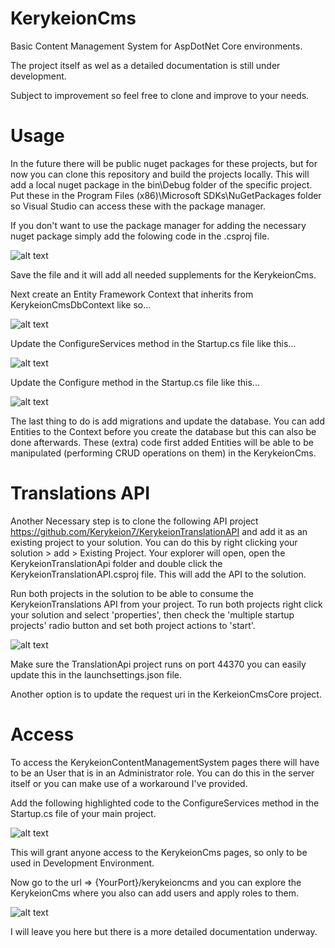 # KerykeionCms
Basic Content Management System for AspDotNet Core environments. 

The project itself as wel as a detailed documentation is still under development.

Subject to improvement so feel free to clone and improve to your needs.

# Usage
In the future there will be public nuget packages for these projects, but for now you can clone this repository and build the projects locally. This will add a local nuget package in the bin\Debug folder of the specific project. Put these in the Program Files (x86)\Microsoft SDKs\NuGetPackages folder so Visual Studio can access these with the package manager.

If you don't want to use the package manager for adding the necessary nuget package simply add the folowing code in the .csproj file.

![alt text](https://github.com/Kerykeion7/KerykeionCmsCore/blob/master/PackageReference.PNG)

Save the file and it will add all needed supplements for the KerykeionCms.

Next create an Entity Framework Context that inherits from KerykeionCmsDbContext like so...

![alt text](https://github.com/Kerykeion7/KerykeionCmsCore/blob/master/Context.PNG)

Update the ConfigureServices method in the Startup.cs file like this...

![alt text](https://github.com/Kerykeion7/KerykeionCmsCore/blob/master/ConfigureServices.PNG)

Update the Configure method in the Startup.cs file like this...

![alt text](https://github.com/Kerykeion7/KerykeionCmsCore/blob/master/Configure.PNG)

The last thing to do is add migrations and update the database. You can add Entities to the Context before you create the database but this can also be done afterwards. 
These (extra) code first added Entities will be able to be manipulated (performing CRUD operations on them) in the KerykeionCms.

# Translations API
Another Necessary step is to clone the following API project https://github.com/Kerykeion7/KerykeionTranslationAPI and add it as an existing project to your solution.
You can do this by right clicking your solution > add > Existing Project. Your explorer will open, open the KerykeionTranslationApi folder and double click the KerykeionTranslationAPI.csproj file. This will add the API to the solution.


Run both projects in the solution to be able to consume the KerykeionTranslations API from your project.
To run both projects right click your solution and select 'properties', then check the 'multiple startup projects' radio button and set both project actions to 'start'.

![alt text](https://github.com/Kerykeion7/KerykeionCmsCore/blob/master/Properties.PNG)

Make sure the TranslationApi project runs on port 44370 you can easily update this in the launchsettings.json file.

Another option is to update the request uri in the KerkeionCmsCore project.

# Access
To access the KerykeionContentManagementSystem pages there will have to be an User that is in an Administrator role. You can do this in the server itself or you can make use of a workaround I've provided.

Add the following highlighted code to the ConfigureServices method in the Startup.cs file of your main project.

![alt text](https://github.com/Kerykeion7/KerykeionCmsCore/blob/master/Access.PNG)

This will grant anyone access to the KerykeionCms pages, so only to be used in Development Environment.

Now go to the url => {YourPort}/kerykeioncms and you can explore the KerykeionCms where you also can add users and apply roles to them.

![alt text](https://github.com/Kerykeion7/KerykeionCmsCore/blob/master/Manager.PNG)

I will leave you here but there is a more detailed documentation underway.
